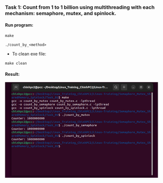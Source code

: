 ### Task 1: Count from 1 to 1 billion using multithreading with each mechanism: semaphore, mutex, and spinlock.
#### Run program:

```
make
```
```
./count_by_<method>
```
- To clean exe file:
```
make clean
```

#### Result:

![Result](./image/task_01_result.png)